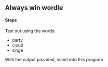 ## Always win wordle

#### Steps

Test out using the words:
 - party
 - cloud
 - singe

With the output provided, insert into this program